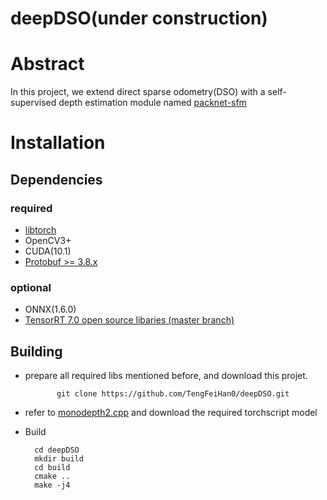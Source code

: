# deepDSO(under construction)

# Abstract
In this project, we extend direct sparse odometry(DSO) with a self-supervised depth estimation module named [packnet-sfm](https://github.com/TRI-ML/packnet-sfm)

# Installation
## Dependencies
### required
- [libtorch](https://pytorch.org/get-started/locally/)
- OpenCV3+
- CUDA(10.1)
- [Protobuf >= 3.8.x](https://github.com/google/protobuf/releases)
### optional
- ONNX(1.6.0)
- [TensorRT 7.0 open source libaries (master branch)](https://github.com/NVIDIA/TensorRT/)

## Building
- prepare all required libs mentioned before, and download this projet.

             git clone https://github.com/TengFeiHan0/deepDSO.git 
- refer to [monodepth2.cpp](https://github.com/TengFeiHan0/monodepth2.cpp) and download the required torchscript model
- Build

		cd deepDSO
		mkdir build
		cd build
		cmake ..
		make -j4
